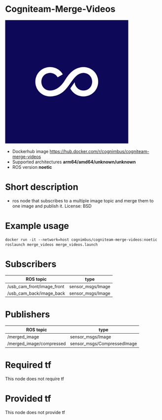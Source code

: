 # Cogniteam-Merge-Videos

<img src="./cogniteam-merge-videos/Cogniteam_CMYK_Social_white_on_aubergine.jpg" alt="cogniteam-merge-videos" width="400"/>

* Dockerhub image https://hub.docker.com/r/cognimbus/cogniteam-merge-videos
* Supported architectures <b>arm64/amd64/unknown/unknown</b>
* ROS version <b>noetic</b>

# Short description
* ros node that subscribes to a multiple image topic and merge them to one image and publish it.
License: BSD

# Example usage
```
docker run -it --network=host cognimbus/cogniteam-merge-videos:noetic roslaunch merge_videos merge_videos.launch
```

# Subscribers
ROS topic | type
--- | ---
/usb_cam_front/image_front | sensor_msgs/Image
/usb_cam_back/image_back | sensor_msgs/Image


# Publishers
ROS topic | type
--- | ---
/merged_image | sensor_msgs/Image
/merged_image/compressed | sensor_msgs/CompressedImage


# Required tf
This node does not require tf


# Provided tf
This node does not provide tf


